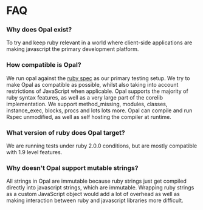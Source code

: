 # FAQ

### Why does Opal exist?

To try and keep ruby relevant in a world where client-side applications are making javascript the primary development platform.

### How compatible is Opal?

We run opal against the [ruby spec](https://github.com/ruby/spec) as our primary testing setup. We try to make Opal as compatible as possible, whilst also taking into account restrictions of JavaScript when applicable. Opal supports the majority of ruby syntax features, as well as a very large part of the corelib implementation. We support method\_missing, modules, classes, instance\_exec, blocks, procs and lots lots more. Opal can compile and run Rspec unmodified, as well as self hosting the compiler at runtime.

### What version of ruby does Opal target?

We are running tests under ruby 2.0.0 conditions, but are mostly compatible with 1.9 level features.

### Why doesn't Opal support mutable strings?

All strings in Opal are immutable because ruby strings just get compiled directly into javascript strings, which are immutable. Wrapping ruby strings as a custom JavaScript object would add a lot of overhead as well as making interaction between ruby and javascript libraries more difficult.
